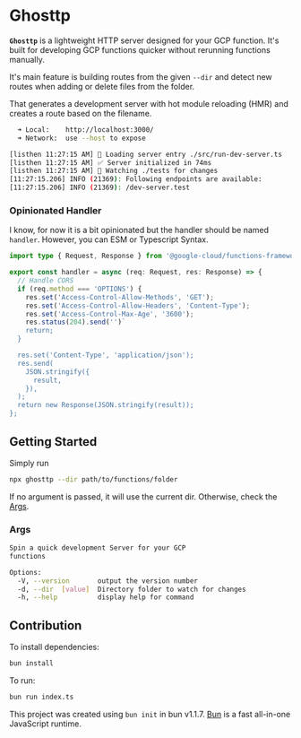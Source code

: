 # Ghosttp

**`Ghosttp`** is a lightweight HTTP server designed for your GCP function. It's built for developing GCP functions quicker without rerunning functions manually.

It's main feature is building routes from the given `--dir` and detect new routes when adding or delete files from the folder.

That generates a development server with hot module reloading (HMR) and creates a route based on the filename.

```sh
  ➜ Local:    http://localhost:3000/
  ➜ Network:  use --host to expose

[listhen 11:27:15 AM] 🚀 Loading server entry ./src/run-dev-server.ts
[listhen 11:27:15 AM] ✅ Server initialized in 74ms
[listhen 11:27:15 AM] 👀 Watching ./tests for changes
[11:27:15.206] INFO (21369): Following endpoints are available:
[11:27:15.206] INFO (21369): /dev-server.test
```

### Opinionated Handler

I know, for now it is a bit opinionated but the handler should be named `handler`.
However, you can ESM or Typescript Syntax.

```ts
import type { Request, Response } from '@google-cloud/functions-framework';

export const handler = async (req: Request, res: Response) => {
  // Handle CORS
  if (req.method === 'OPTIONS') {
    res.set('Access-Control-Allow-Methods', 'GET');
    res.set('Access-Control-Allow-Headers', 'Content-Type');
    res.set('Access-Control-Max-Age', '3600');
    res.status(204).send('')`
    return;
  }

  res.set('Content-Type', 'application/json');
  res.send(
    JSON.stringify({
      result,
    }),
  );
  return new Response(JSON.stringify(result));
};
```

## Getting Started

Simply run

```sh
npx ghosttp --dir path/to/functions/folder
```

If no argument is passed, it will use the current dir. Otherwise, check the [Args](#args).

### Args

```sh
Spin a quick development Server for your GCP
functions

Options:
  -V, --version       output the version number
  -d, --dir  [value]  Directory folder to watch for changes
  -h, --help          display help for command
```

## Contribution

To install dependencies:

```bash
bun install
```

To run:

```bash
bun run index.ts
```

This project was created using `bun init` in bun v1.1.7. [Bun](https://bun.sh) is a fast all-in-one JavaScript runtime.

